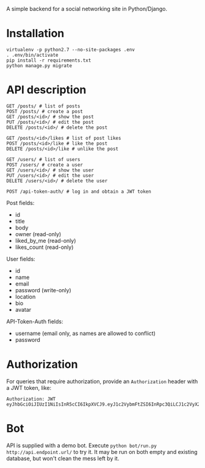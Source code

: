 A simple backend for a social networking site in Python/Django.

Installation
============
```
virtualenv -p python2.7 --no-site-packages .env
. .env/bin/activate
pip install -r requirements.txt
python manage.py migrate
```

API description
===============
```
GET /posts/ # list of posts
POST /posts/ # create a post
GET /posts/<id>/ # show the post
PUT /posts/<id>/ # edit the post
DELETE /posts/<id>/ # delete the post

GET /posts/<id>/likes # list of post likes
POST /posts/<id>/like # like the post
DELETE /posts/<id>/like # unlike the post

GET /users/ # list of users
POST /users/ # create a user
GET /users/<id>/ # show the user
PUT /users/<id>/ # edit the user
DELETE /users/<id>/ # delete the user

POST /api-token-auth/ # log in and obtain a JWT token
```

Post fields:
* id
* title
* body
* owner (read-only)
* liked_by_me (read-only)
* likes_count (read-only)

User fields:
* id
* name
* email
* password (write-only)
* location
* bio
* avatar

API-Token-Auth fields:
* username (email only, as names are allowed to conflict)
* password

Authorization
=============
For queries that require authorization, provide an `Authorization` header with a JWT token, like:
```
Authorization: JWT eyJhbGciOiJIUzI1NiIsInR5cCI6IkpXVCJ9.eyJ1c2VybmFtZSI6InRpc3QiLCJ1c2VyX2lkIjo4LCJlbWFpbCI6InRpc3RAdGkuc3QiLCJleHAiOjE1Mzk4Njk1OTh9.sCqnPATy8R1FgNtaQBfh06hnAeWEV89qEt9LXdFKtG4
```

Bot
===
API is supplied with a demo bot. Execute `python bot/run.py http://api.endpoint.url/` to try it. It may be run on both empty and existing database, but won't clean the mess left by it.
